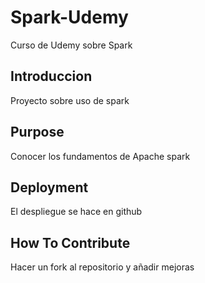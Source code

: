 # Spark-Udemy
Curso de Udemy sobre Spark 

## Introduccion
Proyecto sobre uso de spark 
## Purpose
Conocer los fundamentos de Apache spark
## Deployment
El despliegue se hace en github
## How To Contribute
Hacer un fork al repositorio y añadir mejoras 

